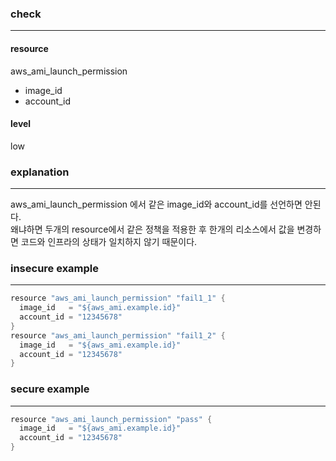 ### check

---

#### resource
aws_ami_launch_permission
  - image_id
  - account_id

#### level
low

### explanation

---
aws_ami_launch_permission 에서 같은 image_id와 account_id를 선언하면 안된다. <br />
왜냐하면 두개의 resource에서 같은 정책을 적용한 후 한개의 리소스에서 값을 변경하면  코드와 인프라의 상태가 일치하지 않기 때문이다.

### insecure example

---

```go
resource "aws_ami_launch_permission" "fail1_1" {
  image_id   = "${aws_ami.example.id}"
  account_id = "12345678"
}
resource "aws_ami_launch_permission" "fail1_2" {
  image_id   = "${aws_ami.example.id}"
  account_id = "12345678"
}
```


### secure example

---

```go
resource "aws_ami_launch_permission" "pass" {
  image_id   = "${aws_ami.example.id}"
  account_id = "12345678"
}
```
